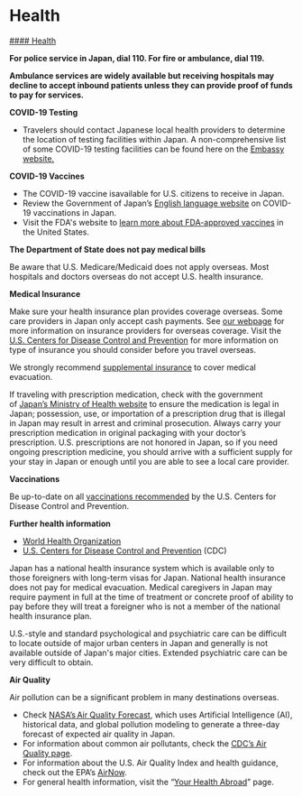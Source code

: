 # Health

[#### Health](javascript:void(0); "Health")

**For police service in Japan, dial 110. For fire or ambulance, dial 119.**

**Ambulance services are widely available but receiving hospitals may decline to accept inbound patients unless they can provide proof of funds to pay for services.**

**COVID-19 Testing**

* Travelers should contact Japanese local health providers to determine the location of testing facilities within Japan. A non-comprehensive list of some COVID-19 testing facilities can be found here on the [Embassy website.](https://jp.usembassy.gov/services/pcr-testing-facilities-in-japan/)

**COVID-19 Vaccines**

* The COVID-19 vaccine isavailable for U.S. citizens to receive in Japan.
* Review the Government of Japan’s [English language website](https://japan.kantei.go.jp/ongoingtopics/vaccine.html) on COVID-19 vaccinations in Japan.
* Visit the FDA's website to [learn more about FDA-approved vaccines](https://www.fda.gov/emergency-preparedness-and-response/coronavirus-disease-2019-covid-19/covid-19-vaccines) in the United States.

**The Department of State does not pay medical bills**

Be aware that U.S. Medicare/Medicaid does not apply overseas. Most hospitals and doctors overseas do not accept U.S. health insurance.

**Medical Insurance**

Make sure your health insurance plan provides coverage overseas. Some care providers in Japan only accept cash payments. See [our webpage](https://travel.state.gov/content/travel/en/international-travel/before-you-go/your-health-abroad/insurance-providers-overseas.html) for more information on insurance providers for overseas coverage. Visit the [U.S. Centers for Disease Control and Prevention](https://wwwnc.cdc.gov/travel/page/insurance) for more information on type of insurance you should consider before you travel overseas.

We strongly recommend [supplemental insurance](https://travel.state.gov/content/travel/en/international-travel/before-you-go/your-health-abroad/insurance-providers-overseas.html) to cover medical evacuation.

If traveling with prescription medication, check with the government of [Japan’s Ministry of Health website](https://www.mhlw.go.jp/english/policy/health-medical/pharmaceuticals/01.html) to ensure the medication is legal in Japan; possession, use, or importation of a prescription drug that is illegal in Japan may result in arrest and criminal prosecution. Always carry your prescription medication in original packaging with your doctor’s prescription. U.S. prescriptions are not honored in Japan, so if you need ongoing prescription medicine, you should arrive with a sufficient supply for your stay in Japan or enough until you are able to see a local care provider.

**Vaccinations**

Be up-to-date on all [vaccinations recommended](https://wwwnc.cdc.gov/travel/destinations/list) by the U.S. Centers for Disease Control and Prevention.

**Further health information**

* [World Health Organization](https://www.who.int/countries/jpn/)
* [U.S. Centers for Disease Control and Prevention](https://wwwnc.cdc.gov/travel/destinations/traveler/none/japan?s_cid=ncezid-dgmq-travel-single-001) (CDC)

Japan has a national health insurance system which is available only to those foreigners with long-term visas for Japan. National health insurance does not pay for medical evacuation. Medical caregivers in Japan may require payment in full at the time of treatment or concrete proof of ability to pay before they will treat a foreigner who is not a member of the national health insurance plan.

U.S.-style and standard psychological and psychiatric care can be difficult to locate outside of major urban centers in Japan and generally is not available outside of Japan's major cities. Extended psychiatric care can be very difficult to obtain.

**Air Quality**

Air pollution can be a significant problem in many destinations overseas.

* Check [NASA’s Air Quality Forecast](https://aeronet.gsfc.nasa.gov/new_web/aqforecast), which uses Artificial Intelligence (AI), historical data, and global pollution modeling to generate a three-day forecast of expected air quality in Japan.
* For information about common air pollutants, check the [CDC’s Air Quality page](https://www.cdc.gov/air-quality/pollutants/).
* For information about the U.S. Air Quality Index and health guidance, check out the EPA’s [AirNow](https://www.airnow.gov/aqi/aqi-basics/).
* For general health information, visit the “[Your Health Abroad](https://travel.state.gov/content/travel/en/international-travel/before-you-go/your-health-abroad.html)” page.